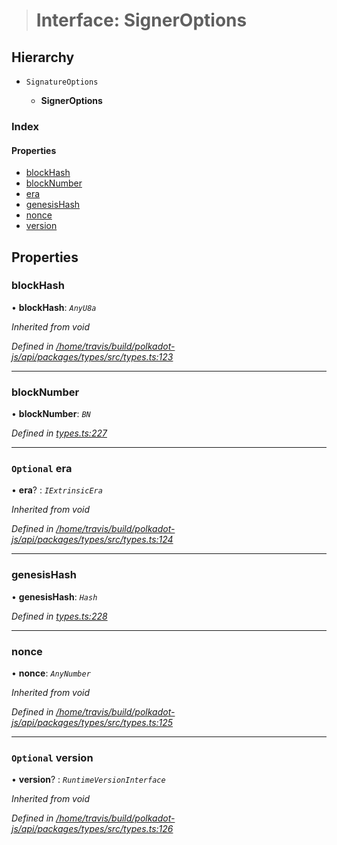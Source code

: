 > # Interface: SignerOptions

## Hierarchy

* `SignatureOptions`

  * **SignerOptions**

### Index

#### Properties

* [blockHash](_types_.signeroptions.md#blockhash)
* [blockNumber](_types_.signeroptions.md#blocknumber)
* [era](_types_.signeroptions.md#optional-era)
* [genesisHash](_types_.signeroptions.md#genesishash)
* [nonce](_types_.signeroptions.md#nonce)
* [version](_types_.signeroptions.md#optional-version)

## Properties

###  blockHash

• **blockHash**: *`AnyU8a`*

*Inherited from void*

*Defined in [/home/travis/build/polkadot-js/api/packages/types/src/types.ts:123](https://github.com/polkadot-js/api/blob/d57dca5/packages/types/src/types.ts#L123)*

___

###  blockNumber

• **blockNumber**: *`BN`*

*Defined in [types.ts:227](https://github.com/polkadot-js/api/blob/d57dca5/packages/api/src/types.ts#L227)*

___

### `Optional` era

• **era**? : *`IExtrinsicEra`*

*Inherited from void*

*Defined in [/home/travis/build/polkadot-js/api/packages/types/src/types.ts:124](https://github.com/polkadot-js/api/blob/d57dca5/packages/types/src/types.ts#L124)*

___

###  genesisHash

• **genesisHash**: *`Hash`*

*Defined in [types.ts:228](https://github.com/polkadot-js/api/blob/d57dca5/packages/api/src/types.ts#L228)*

___

###  nonce

• **nonce**: *`AnyNumber`*

*Inherited from void*

*Defined in [/home/travis/build/polkadot-js/api/packages/types/src/types.ts:125](https://github.com/polkadot-js/api/blob/d57dca5/packages/types/src/types.ts#L125)*

___

### `Optional` version

• **version**? : *`RuntimeVersionInterface`*

*Inherited from void*

*Defined in [/home/travis/build/polkadot-js/api/packages/types/src/types.ts:126](https://github.com/polkadot-js/api/blob/d57dca5/packages/types/src/types.ts#L126)*